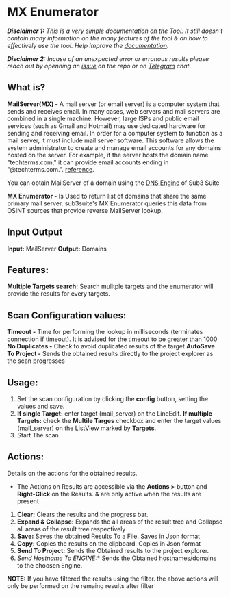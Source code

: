 # MX Enumerator 

***Disclaimer 1:** This is a very simple documentation on the Tool. It still doesn't contain many information on the many features of the tool & on how to effectively use the tool. Help improve the [documentation](https://github.com/3nock/s3s_doc).*

***Disclaimer 2:** Incase of an unexpected error or erronous results please reach out by openning an [issue](https://github.com/3nock/sub3suite/issues) on the repo or on [Telegram](https://t.me/sub3suite) chat*.

## What is? 

**MailServer(MX) -** A mail server (or email server) is a computer system that sends and receives email. In many cases, web servers and mail servers are combined in a single machine. However, large ISPs and public email services (such as Gmail and Hotmail) may use dedicated hardware for sending and receiving email.
In order for a computer system to function as a mail server, it must include mail server software. This software allows the system administrator to create and manage email accounts for any domains hosted on the server. 
For example, if the server hosts the domain name "techterms.com," it can provide email accounts ending in "@techterms.com.".
[reference](https://techterms.com/definition/mail_server).

You can obtain MailServer of a domain using the [DNS Engine](../engines/dns.md) of Sub3 Suite

**MX Enumerator -** Is Used to return list  of domains that share the same primary mail server. 
sub3suite's MX Enumerator queries this data from OSINT sources that provide reverse MailServer lookup.

## Input Output 

**Input:** MailServer
**Output:** Domains

## Features: 

**Multiple Targets search:** Search mulitple targets and the enumerator will provide the results for every targets.


## Scan Configuration values: 

**Timeout -** Time for performing the lookup in milliseconds (terminates connection if timeout). It is advised for the timeout to be greater than 1000
**No Duplicates -** Check to avoid duplicated results of the target
**AutoSave To Project -** Sends the obtained results directly to the project explorer as the scan progresses


## Usage: 

1. Set the scan configuration by clicking the **config** button, setting the values and save.
2. **If single Target:** enter target (mail_server) on the LineEdit. **If multiple Targets:** check the **Multile Targes** checkbox and enter the target values (mail_server) on the ListView marked by **Targets**. 
3. Start The scan

## Actions: 

Details on the actions for the obtained results.

 - The Actions on Results are accessible via the **Actions >** button and **Right-Click** on the Results. & are only active when the results are present

1. **Clear:** Clears the results and the progress bar.
2. **Expand & Collapse:** Expands the all areas of the result tree and Collapse all areas of the result tree respectively
3. **Save:** Saves the obtained Results To a File. Saves in Json format
4. **Copy:** Copies the results on the clipboard. Copies in Json format
5. **Send To Project:** Sends the Obtained results to the project explorer.
5. **Send Hostname To ENGINE*:** Sends the Obtained hostnames/domains to the choosen Engine.

**NOTE:**
	If you have filtered the results using the filter. the above actions will only be performed on the remaing results after filter
